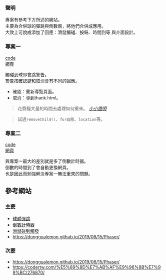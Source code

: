### 聲明
專案有參考下方所述的網站。  
主要為合併球的彈跳與倒數器，將他們合併成應用。  
大致上可說成添加了回應：滑鼠觸碰、按鈕、時間到等 與介面設計。

### 專案一
[code](https://github.com/st950344/wp110b/blob/master/midterm/midterm.html)  
[網頁](https://st950344.github.io/wp110b/midterm/midterm.html)  

觸碰到球即會跳警告。  
警告按確認鍵和取消會有不同的回應。  
+ 確認：重新導覽頁面。
+ 取消：導到thank.html。

> 花費極大量的時間去處理如何重來。 *[小小證明](https://github.com/st950344/wp110b/blob/master/course/test/exam.html)*

> 試過```removeChild()```、```for迴圈```、```location```等。

### 專案二
[code](https://github.com/st950344/wp110b/blob/master/midterm/midterm2.html)  
[網頁](https://st950344.github.io/wp110b/midterm/midterm2.html) 

與專案一最大的差別就是多了倒數計時器。  
倒數的時間到了會自動更換網頁。   
也是因此而勉強解決專案一無法重來的問題。  


## 參考網站
### 主要
+ [球體彈跳](https://segmentfault.com/q/1010000011560614)
+ [倒數計時器](https://surreal.tw:8443/program/note/progessbar-timer)
+ [滑鼠碰到觸發](https://codepen.io/rue503/pen/zYBxgrZ)
+ https://donggualemon.github.io/2019/08/15/Phaser/
### 次要
+ https://donggualemon.github.io/2019/08/15/Phaser/
+ https://codertw.com/%E5%89%8D%E7%AB%AF%E9%96%8B%E7%99%BC/276870/
